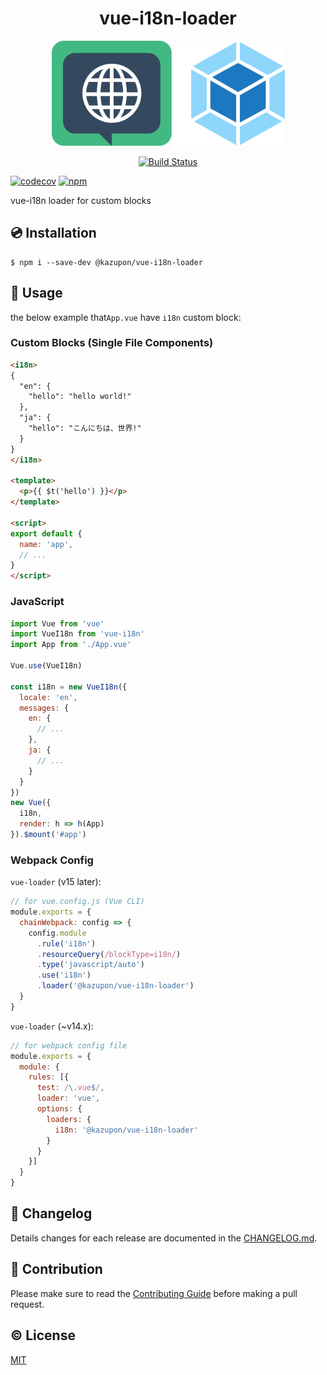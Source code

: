 <h1 align="center">vue-i18n-loader</h1>

<p align="center"><img width="373px" height="168px" src="./assets/vue-i18n-loader.png" alt="Vue I18n Loader logo"></p>

<p align="center">
  <a href="https://circleci.com/gh/kazupon/vue-i18n-loader"><img src="https://circleci.com/gh/kazupon/vue-i18n-loader.svg?style=svg" alt="Build Status"></a>
</p>
  <a href="https://codecov.io/gh/kazupon/vue-i18n-loader"><img src="https://codecov.io/gh/kazupon/vue-i18n-loader/branch/dev/graph/badge.svg" alt="codecov"></a>
  <a href="https://www.npmjs.com/package/@kazupon/vue-i18n-loader"><img src="https://img.shields.io/npm/v/@kazupon/vue-i18n-loader.svg" alt="npm"></a>
</p>

vue-i18n loader for custom blocks

## :cd: Installation

    $ npm i --save-dev @kazupon/vue-i18n-loader

## :rocket: Usage

the below example that`App.vue` have `i18n` custom block:

### Custom Blocks (Single File Components)
```html
<i18n>
{
  "en": {
    "hello": "hello world!"
  },
  "ja": {
    "hello": "こんにちは、世界!"
  }
}
</i18n>

<template>
  <p>{{ $t('hello') }}</p>
</template>

<script>
export default {
  name: 'app',
  // ...
}
</script>
```

### JavaScript

```javascript
import Vue from 'vue'
import VueI18n from 'vue-i18n'
import App from './App.vue'

Vue.use(VueI18n)

const i18n = new VueI18n({
  locale: 'en',
  messages: {
    en: {
      // ...
    },
    ja: {
      // ...
    }
  }
})
new Vue({
  i18n,
  render: h => h(App)
}).$mount('#app')
```

### Webpack Config 

`vue-loader` (v15 later):

```javascript
// for vue.config.js (Vue CLI)
module.exports = {
  chainWebpack: config => {
    config.module
      .rule('i18n')
      .resourceQuery(/blockType=i18n/)
      .type('javascript/auto')
      .use('i18n')
      .loader('@kazupon/vue-i18n-loader')
  }
}
```

`vue-loader` (~v14.x):

```javascript
// for webpack config file
module.exports = {
  module: {
    rules: [{
      test: /\.vue$/,
      loader: 'vue',
      options: {
        loaders: {
          i18n: '@kazupon/vue-i18n-loader'
        }
      }
    }]
  }
}
```

## :scroll: Changelog
Details changes for each release are documented in the [CHANGELOG.md](https://github.com/kazupon/vue-i18n-loader/blob/dev/CHANGELOG.md).

## :muscle: Contribution
Please make sure to read the [Contributing Guide](https://github.com/kazupon/vue-i18n-loader/blob/dev/CONTRIBUTING.md) before making a pull request.

## :copyright: License

[MIT](http://opensource.org/licenses/MIT)
